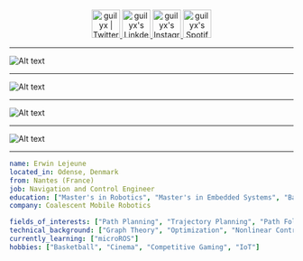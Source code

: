 <p align="center">
<br/>
<a href="https://twitter.com/becausejustyn">
  <img alt="guilyx | Twitter" width="50px" src="https://user-images.githubusercontent.com/43545812/144034996-602b144a-16e1-41cc-99e7-c6040b20dcaf.png"/>
</a>
<a href="https://www.linkedin.com/in/justyn-rodrigues-6b2612231">
  <img alt="guilyx's LinkdeIN" width="50px" src="https://user-images.githubusercontent.com/43545812/144035037-0f415fc7-9f96-4517-a370-ccc6e78a714b.png" />
</a>
<a href="https://www.instagram.com/becausejustyn1">
  <img alt="guilyx's Instagram" width="50px" src="https://user-images.githubusercontent.com/43545812/144035088-0dfb165f-8fe0-4d13-896c-876c29d2b128.png" />
</a>
<a href="https://open.spotify.com/user/b7iflt2s6um28zx952r2rp1q9?si=zZFn6uAGRLyoU02lsG50GA">
  <img alt="guilyx's Spotify" width="50px" src="https://user-images.githubusercontent.com/43545812/144035120-1ad5169b-91c7-4078-bef9-6a82c733f373.png" />
</a>
</p>

***

![Alt text](https://spotify-recently-played-readme.vercel.app/api?user=b7iflt2s6um28zx952r2rp1q9)

***

![Alt text](https://spotify-recently-played-readme.vercel.app/api?user=b7iflt2s6um28zx952r2rp1q9&unique={true|1|on|yes})

***

![Alt text](https://spotify-recently-played-readme.vercel.app/api?user=b7iflt2s6um28zx952r2rp1q9&unique={true|1|on|yes})

***

![Alt text](https://spotify-recently-played-readme.vercel.app/api?user=b7iflt2s6um28zx952r2rp1q9&unique={true|1|on|yes}&count={10})

***

```yaml
name: Erwin Lejeune
located_in: Odense, Denmark
from: Nantes (France)
job: Navigation and Control Engineer
education: ["Master's in Robotics", "Master's in Embedded Systems", "Bachelor's in Electronics"]
company: Coalescent Mobile Robotics

fields_of_interests: ["Path Planning", "Trajectory Planning", "Path Following", "Behaviour Planning", "Localization", "Sensor Fusion", "Embedded Systems"]
technical_background: ["Graph Theory", "Optimization", "Nonlinear Control", "Real-Time Systems", "Automated Planning"]
currently_learning: ["microROS"]
hobbies: ["Basketball", "Cinema", "Competitive Gaming", "IoT"]
```
